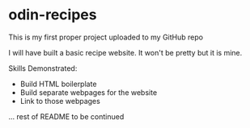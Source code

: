 # odin-recipes

This is my first proper project uploaded to my GitHub repo

I will have built a basic recipe website. It won't be pretty but it is mine.

Skills Demonstrated:
- Build HTML boilerplate
- Build separate webpages for the website
- Link to those webpages

... rest of README to be continued